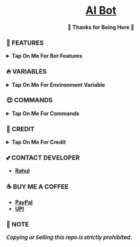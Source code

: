 <h1 align="center">
 <b><a href="https://youtu.be/GBj7FHz7rRo" target="/blank">AI Bot</a>
</h1>

<p align="center">🩷 Thanks for Being Here 🩷</p>



### 🥰 FEATURES

<details><summary>Tap On Me For Bot Features</summary>

- Work in groups as well as in PM
- Log channel to store all results
- No need to use command while talking to AI in private
- Broadcast available
- Fsub available
- Fully modified repo
- Deploy To Koyeb + Heroku + Railway.
- [Developer support](https://telegram.me/TechifySupport) 24x7
</details>


### 🔥 VARIABLES

<details><summary>Tap On Me For Environment Variable</summary>

- `API_ID` : Get From [Here](https://youtu.be/y5FwAobQ-Kc)
- `API_HASH` : Get From [Here](https://youtu.be/y5FwAobQ-Kc)
- `BOT_TOKEN` : Get From [BotFather](https://youtu.be/aJILCCXfNVM)
- `OWNER_ID` : Your Telegram User ID
- `DATABASE_URL` : MongoDB URI get from [here](https://youtu.be/j8LIuM7vv18)
- `LOG_CHANNEL` : Your Log channel ID.
- `AUTH_CHANNEL` : Your FSUB channel ID.
- `GOOGLE_API_KEY` : Your Gemini [API](https://youtube.com/shorts/M_HODruvqd0).
</details>

### 😍 COMMANDS

<details><summary>Tap On Me For Commands</summary>

```
start - Start The Bot
ask - Ask anything to AI
broadcast - (admin only) Broadcast message to bot users
users - (admin only) check bots users
```
</details>

### 🥳 CREDIT

<details><summary>Tap On Me For Credit</summary>

 - [TechifyBots](https://github.com/TechifyBots)
</details>

### 💕 CONTACT DEVELOPER

- [Rahul](https://telegram.me/TechifySupport)

### ☕ BUY ME A COFFEE
- [PayPal](https://paypal.me/TechifyBots)
- [UPI](https://TechifyBots.github.io/Donate)

### 📌 NOTE

𝘊𝘰𝘱𝘺𝘪𝘯𝘨 𝘰𝘳 𝘚𝘦𝘭𝘭𝘪𝘯𝘨 𝘵𝘩𝘪𝘴 𝘳𝘦𝘱𝘰 𝘪𝘴 𝘴𝘵𝘳𝘪𝘤𝘵𝘭𝘺 𝘱𝘳𝘰𝘩𝘪𝘣𝘪𝘵𝘦𝘥.</b>
